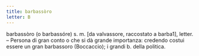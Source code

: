 ```yaml
---
title: barbassòro
letter: B
---
```

barbassòro (o barbassóre) s. m. [da valvassore, raccostato a barba1], letter. – Persona di gran conto o che si dà grande importanza: credendo costui essere un gran barbassoro (Boccaccio); i grandi b. della politica.